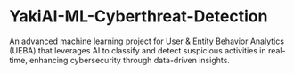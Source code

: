 # YakiAI-ML-Cyberthreat-Detection
An advanced machine learning project for User &amp; Entity Behavior Analytics (UEBA) that leverages AI to classify and detect suspicious activities in real-time, enhancing cybersecurity through data-driven insights.
